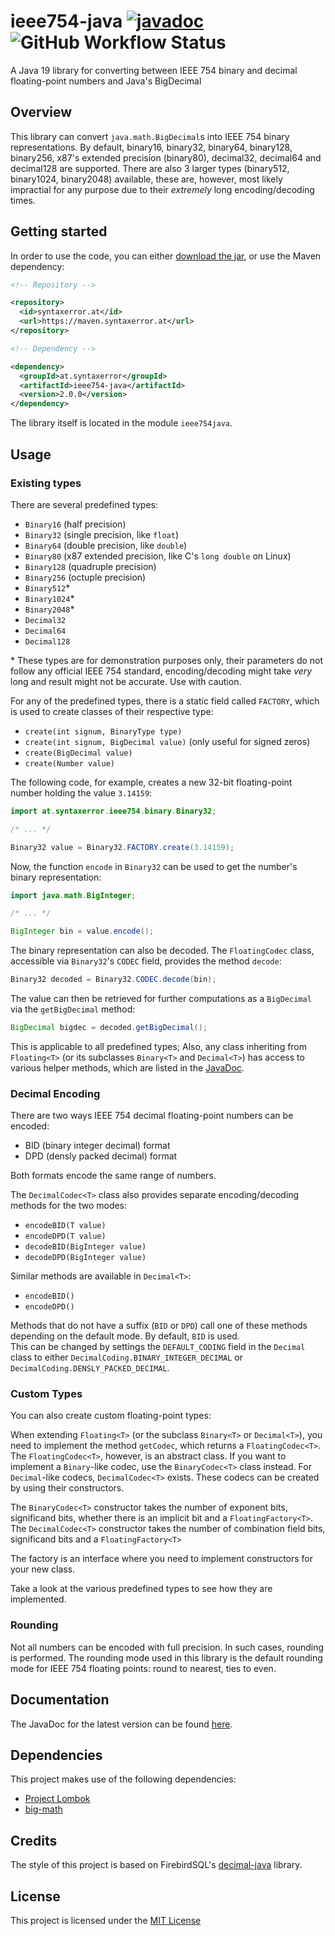 # ieee754-java [![javadoc](https://img.shields.io/endpoint?label=javadoc&url=https://javadoc.syntaxerror.at/ieee754-java/%3Fbadge=true%26version=latest)](https://javadoc.syntaxerror.at/ieee754-java/latest) ![GitHub Workflow Status](https://img.shields.io/github/actions/workflow/status/Synt4xErr0r4/ieee754-java/maven.yml)

A Java 19 library for converting between IEEE 754 binary and decimal floating-point numbers and Java's BigDecimal

## Overview

This library can convert `java.math.BigDecimal`s into IEEE 754 binary representations. By default, binary16, binary32, binary64, binary128, binary256, x87's extended precision (binary80), decimal32, decimal64 and decimal128 are supported. There are also 3 larger types (binary512, binary1024, binary2048) available, these are, however, most likely impractial for any purpose due to their *extremely* long encoding/decoding times.

## Getting started

In order to use the code, you can either [download the jar](https://github.com/Synt4xErr0r4/ieee754-java/releases/download/2.0.0/ieee754-java-2.0.0.jar), or use the Maven dependency:

```xml
<!-- Repository -->

<repository>
  <id>syntaxerror.at</id>
  <url>https://maven.syntaxerror.at</url>
</repository>

<!-- Dependency -->

<dependency>
  <groupId>at.syntaxerror</groupId>
  <artifactId>ieee754-java</artifactId>
  <version>2.0.0</version>
</dependency>
```

The library itself is located in the module `ieee754java`.

## Usage

### Existing types

There are several predefined types:

- `Binary16` (half precision)
- `Binary32` (single precision, like `float`)
- `Binary64` (double precision, like `double`)
- `Binary80` (x87 extended precision, like C's `long double` on Linux)
- `Binary128` (quadruple precision)
- `Binary256` (octuple precision)
- `Binary512`*
- `Binary1024`*
- `Binary2048`*
- `Decimal32`
- `Decimal64`
- `Decimal128`

\* These types are for demonstration purposes only, their parameters do not follow any official IEEE 754 standard, encoding/decoding might take *very* long and result might not be accurate. Use with caution.  

For any of the predefined types, there is a static field called `FACTORY`, which is used to create classes of their respective type:

- `create(int signum, BinaryType type)`
- `create(int signum, BigDecimal value)` (only useful for signed zeros)
- `create(BigDecimal value)`
- `create(Number value)`

The following code, for example, creates a new 32-bit floating-point number holding the value `3.14159`:

```java
import at.syntaxerror.ieee754.binary.Binary32;

/* ... */

Binary32 value = Binary32.FACTORY.create(3.14159);
```

Now, the function `encode` in `Binary32` can be used to get the number's binary representation:

```java
import java.math.BigInteger;

/* ... */

BigInteger bin = value.encode();
```

The binary representation can also be decoded. The `FloatingCodec` class, accessible via `Binary32`'s `CODEC` field, provides the method `decode`:

```java
Binary32 decoded = Binary32.CODEC.decode(bin);
```

The value can then be retrieved for further computations as a `BigDecimal` via the `getBigDecimal` method:

```java
BigDecimal bigdec = decoded.getBigDecimal();
```

This is applicable to all predefined types; Also, any class inheriting from `Floating<T>` (or its subclasses `Binary<T>` and `Decimal<T>`) has access to various helper methods, which are listed in the [JavaDoc](https://javadoc.syntaxerror.at/ieee754-java/latest/ieee754java/at/syntaxerror/ieee754/Floating.html).

### Decimal Encoding

There are two ways IEEE 754 decimal floating-point numbers can be encoded:

- BID (binary integer decimal) format
- DPD (densly packed decimal) format

Both formats encode the same range of numbers.

The `DecimalCodec<T>` class also provides separate encoding/decoding methods for the two modes:

- `encodeBID(T value)`
- `encodeDPD(T value)`
- `decodeBID(BigInteger value)`
- `decodeDPD(BigInteger value)`

Similar methods are available in `Decimal<T>`:

- `encodeBID()`
- `encodeDPD()`

Methods that do not have a suffix (`BID` or `DPD`) call one of these methods depending on the default mode.
By default, `BID` is used.  
This can be changed by settings the `DEFAULT_CODING` field in the `Decimal` class
to either `DecimalCoding.BINARY_INTEGER_DECIMAL` or `DecimalCoding.DENSLY_PACKED_DECIMAL`.

### Custom Types

You can also create custom floating-point types:

When extending `Floating<T>` (or the subclass `Binary<T>` or `Decimal<T>`), you need to implement the method `getCodec`, which returns a `FloatingCodec<T>`. The `FloatingCodec<T>`, however, is an abstract class. If you want to implement a `Binary`-like codec, use the `BinaryCodec<T>` class instead. For `Decimal`-like codecs, `DecimalCodec<T>` exists. These codecs can be created by using their constructors.

The `BinaryCodec<T>` constructor takes the number of exponent bits, significand bits, whether there is an implicit bit and a `FloatingFactory<T>`.  
The `DecimalCodec<T>` constructor takes the number of combination field bits, significand bits and a `FloatingFactory<T>`

The factory is an interface where you need to implement constructors for your new class.

Take a look at the various predefined types to see how they are implemented.

### Rounding

Not all numbers can be encoded with full precision. In such cases, rounding is performed.
The rounding mode used in this library is the default rounding mode for IEEE 754 floating points: round to nearest, ties to even.

## Documentation

The JavaDoc for the latest version can be found [here](https://javadoc.syntaxerror.at/ieee754-java/latest).

## Dependencies

This project makes use of the following dependencies:

- [Project Lombok](https://projectlombok.org/)
- [big-math](https://github.com/eobermuhlner/big-math)

## Credits

The style of this project is based on FirebirdSQL's [decimal-java](https://github.com/FirebirdSQL/decimal-java) library.

## License

This project is licensed under the [MIT License](https://github.com/Synt4xErr0r4/ieee754-java/blob/main/LICENSE)
